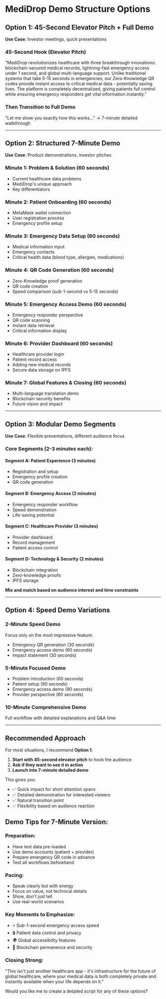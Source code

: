 # MediDrop Demo Structure Options

## Option 1: 45-Second Elevator Pitch + Full Demo
**Use Case**: Investor meetings, quick presentations

### 45-Second Hook (Elevator Pitch)
"MediDrop revolutionizes healthcare with three breakthrough innovations: blockchain-secured medical records, lightning-fast emergency access under 1 second, and global multi-language support. Unlike traditional systems that take 5-15 seconds in emergencies, our Zero-Knowledge QR codes provide instant access to critical medical data - potentially saving lives. The platform is completely decentralized, giving patients full control while ensuring emergency responders get vital information instantly."

### Then Transition to Full Demo
"Let me show you exactly how this works..." → 7-minute detailed walkthrough

---

## Option 2: Structured 7-Minute Demo
**Use Case**: Product demonstrations, investor pitches

### **Minute 1: Problem & Solution (60 seconds)**
- Current healthcare data problems
- MediDrop's unique approach
- Key differentiators

### **Minute 2: Patient Onboarding (60 seconds)**
- MetaMask wallet connection
- User registration process
- Emergency profile setup

### **Minute 3: Emergency Data Setup (60 seconds)**
- Medical information input
- Emergency contacts
- Critical health data (blood type, allergies, medications)

### **Minute 4: QR Code Generation (60 seconds)**
- Zero-Knowledge proof generation
- QR code creation
- Speed comparison (sub-1-second vs 5-15 seconds)

### **Minute 5: Emergency Access Demo (60 seconds)**
- Emergency responder perspective
- QR code scanning
- Instant data retrieval
- Critical information display

### **Minute 6: Provider Dashboard (60 seconds)**
- Healthcare provider login
- Patient record access
- Adding new medical records
- Secure data storage on IPFS

### **Minute 7: Global Features & Closing (60 seconds)**
- Multi-language translation demo
- Blockchain security benefits
- Future vision and impact

---

## Option 3: Modular Demo Segments
**Use Case**: Flexible presentations, different audience focus

### **Core Segments (2-3 minutes each):**

#### Segment A: Patient Experience (3 minutes)
- Registration and setup
- Emergency profile creation
- QR code generation

#### Segment B: Emergency Access (2 minutes)
- Emergency responder workflow
- Speed demonstration
- Life-saving potential

#### Segment C: Healthcare Provider (3 minutes)
- Provider dashboard
- Record management
- Patient access control

#### Segment D: Technology & Security (2 minutes)
- Blockchain integration
- Zero-knowledge proofs
- IPFS storage

**Mix and match based on audience interest and time constraints**

---

## Option 4: Speed Demo Variations

### **2-Minute Speed Demo**
Focus only on the most impressive feature:
- Emergency QR generation (30 seconds)
- Emergency access demo (60 seconds)
- Impact statement (30 seconds)

### **5-Minute Focused Demo**
- Problem introduction (60 seconds)
- Patient setup (90 seconds)
- Emergency access demo (90 seconds)
- Provider perspective (60 seconds)

### **10-Minute Comprehensive Demo**
Full workflow with detailed explanations and Q&A time

---

## Recommended Approach

For most situations, I recommend **Option 1**:

1. **Start with 45-second elevator pitch** to hook the audience
2. **Ask if they want to see it in action** 
3. **Launch into 7-minute detailed demo**

This gives you:
- ✅ Quick impact for short attention spans
- ✅ Detailed demonstration for interested viewers
- ✅ Natural transition point
- ✅ Flexibility based on audience reaction

## Demo Tips for 7-Minute Version:

### **Preparation:**
- Have test data pre-loaded
- Use demo accounts (patient + provider)
- Prepare emergency QR code in advance
- Test all workflows beforehand

### **Pacing:**
- Speak clearly but with energy
- Focus on value, not technical details
- Show, don't just tell
- Use real-world scenarios

### **Key Moments to Emphasize:**
- ⚡ Sub-1-second emergency access speed
- 🔒 Patient data control and privacy
- 🌍 Global accessibility features
- 💾 Blockchain permanence and security

### **Closing Strong:**
"This isn't just another healthcare app - it's infrastructure for the future of global healthcare, where your medical data is both completely private and instantly available when your life depends on it."

Would you like me to create a detailed script for any of these options?
